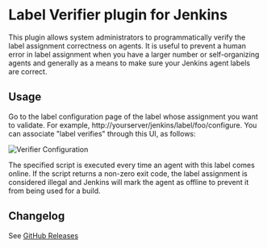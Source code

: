 Label Verifier plugin for Jenkins
=================================

This plugin allows system administrators to programmatically verify the label assignment correctness on agents. It is useful to prevent a human error in label assignment when you have a larger number or self-organizing agents and generally as a means to make sure your Jenkins agent labels are correct.

## Usage

Go to the label configuration page of the label whose assignment you want to validate. For example, http://yourserver/jenkins/label/foo/configure.
You can associate "label verifies" through this UI, as follows:

![Verifier Configuration](/docs/images/config.png)

The specified script is executed every time an agent with this label comes online.
If the script returns a non-zero exit code, the label assignment is considered illegal and Jenkins will mark the agent as offline to prevent it from being used for a build.

## Changelog

See [GitHub Releases](https://github.com/jenkinsci/label-verifier-plugin/releases)
